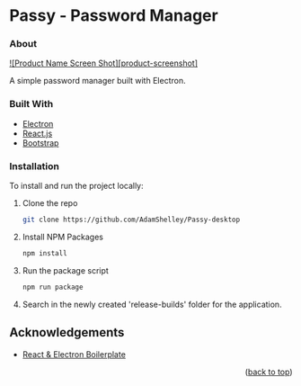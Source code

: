 # Passy - Password Manager




### About

[![Product Name Screen Shot][product-screenshot]](https://example.com)


A simple password manager built with Electron.

### Built With
* [Electron](https://www.electronjs.org/)
* [React.js](https://reactjs.org/)
* [Bootstrap](https://getbootstrap.com/)

### Installation

To install and run the project locally:

1. Clone the repo
   ```sh
   git clone https://github.com/AdamShelley/Passy-desktop
   ```
2. Install NPM Packages
    ```sh
    npm install
    ```
3. Run the package script
    ```sh
    npm run package
    ```
4. Search in the newly created 'release-builds' folder for the application.


## Acknowledgements
* [React & Electron Boilerplate](https://github.com/bradtraversy/simple-electron-react)

<p align="right">(<a href="#top">back to top</a>)</p>
